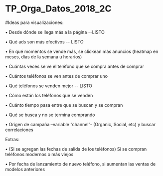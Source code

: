 # TP_Orga_Datos_2018_2C



#Ideas para visualizaciones:

•	Desde dónde se llega más a la página  --LISTO

•	Qué ads son más efectivos       -- LISTO

•	En qué momentos se vende más, se clickean más anuncios (heatmap en meses, días de la semana u horarios) 

•	Cuántas veces se ve el teléfono que se compra antes de comprar

•	Cuántos teléfonos se ven antes de comprar uno

•	Qué teléfonos se venden mejor -- LISTO

•	Cómo están los teléfonos que se venden

•	Cuánto tiempo pasa entre que se buscan y se compran 

•	Qué se busca y no se termina comprando

•	Origen de campaña –variable “channel”- (Organic, Social, etc) y buscar correlaciones 



Extras: 

•	(Si se agregan las fechas de salida de los teléfonos) Si se compran teléfonos modernos o más viejos

•	Por fecha de lanzamiento de nuevo teléfono, si aumentan las ventas de modelos anteriores


